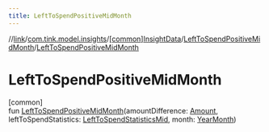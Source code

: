 ```yaml
---
title: LeftToSpendPositiveMidMonth
---
```

//[link](../../../../index.html)/[com.tink.model.insights](../../index.html)/[[common]InsightData](../index.html)/[LeftToSpendPositiveMidMonth](index.html)/[LeftToSpendPositiveMidMonth](-left-to-spend-positive-mid-month.html)



# LeftToSpendPositiveMidMonth



[common]\
fun [LeftToSpendPositiveMidMonth](-left-to-spend-positive-mid-month.html)(amountDifference: [Amount](../../../com.tink.model.misc/[common]-amount/index.html), leftToSpendStatistics: [LeftToSpendStatisticsMid](../../../com.tink.model.leftToSpend/[common]-left-to-spend-statistics-mid/index.html), month: [YearMonth](../../../com.tink.model.time/[common]-year-month/index.html))




